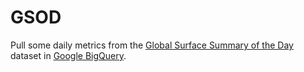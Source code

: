 # GSOD

Pull some daily metrics from the [Global Surface Summary of the Day](https://www.ncei.noaa.gov/access/search/data-search/global-summary-of-the-day) dataset in [Google BigQuery](https://console.cloud.google.com/marketplace/product/noaa-public/gsod).
